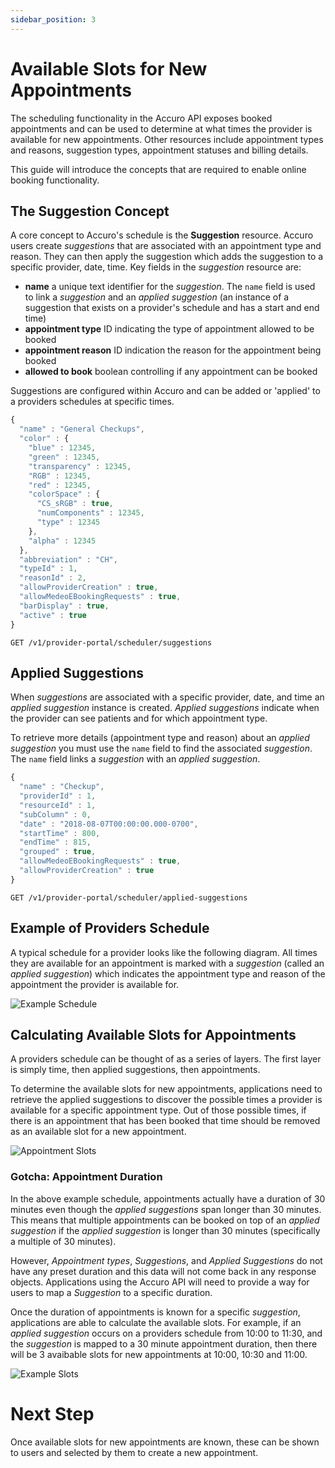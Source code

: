 ```yaml
---
sidebar_position: 3
---
```

# Available Slots for New Appointments

The scheduling functionality in the Accuro API exposes booked appointments and can be used to determine at what times the provider is available for new appointments. Other resources include appointment types and reasons, suggestion types, appointment statuses and billing details.

This guide will introduce the concepts that are required to enable online booking functionality.

## The Suggestion Concept

A core concept to Accuro's schedule is the **Suggestion** resource. Accuro users create _suggestions_ that are associated with an appointment type and reason. They can then apply the suggestion which adds the suggestion to a specific provider, date, time. Key fields in the _suggestion_ resource are:

- **name** a unique text identifier for the _suggestion_. The `name` field is used to link a _suggestion_ and an _applied suggestion_ (an instance of a suggestion that exists on a provider's schedule and has a start and end time)
- **appointment type** ID indicating the type of appointment allowed to be booked
- **appointment reason** ID indication the reason for the appointment being booked
- **allowed to book** boolean controlling if any appointment can be booked

Suggestions are configured within Accuro and can be added or 'applied' to a providers schedules at specific times.


```js title="Example Suggestion"
{
  "name" : "General Checkups",
  "color" : {
    "blue" : 12345,
    "green" : 12345,
    "transparency" : 12345,
    "RGB" : 12345,
    "red" : 12345,
    "colorSpace" : {
      "CS_sRGB" : true,
      "numComponents" : 12345,
      "type" : 12345
    },
    "alpha" : 12345
  },
  "abbreviation" : "CH",
  "typeId" : 1,
  "reasonId" : 2,
  "allowProviderCreation" : true,
  "allowMedeoEBookingRequests" : true,
  "barDisplay" : true,
  "active" : true
}
```
```text title="Collection: Schedule Endpoints"
GET /v1/provider-portal/scheduler/suggestions
```

## Applied Suggestions

When _suggestions_ are associated with a specific provider, date, and time an _applied suggestion_ instance is created. _Applied suggestions_ indicate when the provider can see patients and for which appointment type.

To retrieve more details (appointment type and reason) about an _applied suggestion_ you must use the `name` field to find the associated _suggestion_. The `name` field links a _suggestion_ with an _applied suggestion_.


```js title="Example Applied Suggestion"
{
  "name" : "Checkup",
  "providerId" : 1,
  "resourceId" : 1,
  "subColumn" : 0,
  "date" : "2018-08-07T00:00:00.000-0700",
  "startTime" : 800,
  "endTime" : 815,
  "grouped" : true,
  "allowMedeoEBookingRequests" : true,
  "allowProviderCreation" : true
}
```
```text title="Collection: Schedule Endpoints"
GET /v1/provider-portal/scheduler/applied-suggestions
```

## Example of Providers Schedule

A typical schedule for a provider looks like the following diagram. All times they are available for an appointment is marked with a _suggestion_ (called an _applied suggestion_) which indicates the appointment type and reason of the appointment the provider is available for.

![Example Schedule](/img/example-schedule.png)

## Calculating Available Slots for Appointments

A providers schedule can be thought of as a series of layers. The first layer is simply time, then applied suggestions, then appointments.

To determine the available slots for new appointments, applications need to retrieve the applied suggestions to discover the possible times a provider is available for a specific appointment type. Out of those possible times, if there is an appointment that has been booked that time should be removed as an available slot for a new appointment.

![Appointment Slots](/img/appointment-slots-set.png)

### Gotcha: Appointment Duration

In the above example schedule, appointments actually have a duration of 30 minutes even though the _applied suggestions_ span longer than 30 minutes. This means that multiple appointments can be booked on top of an _applied suggestion_ if the _applied suggestion_ is longer than 30 minutes (specifically a multiple of 30 minutes).

However, _Appointment types_, _Suggestions_, and _Applied Suggestions_ do not have any preset duration and this data will not come back in any response objects. Applications using the Accuro API will need to provide a way for users to map a _Suggestion_ to a specific duration.

Once the duration of appointments is known for a specific _suggestion_, applications are able to calculate the available slots. For example, if an _applied suggestion_ occurs on a providers schedule from 10:00 to 11:30, and the _suggestion_ is mapped to a 30 minute appointment duration, then there will be 3 avaibable slots for new appointments at 10:00, 10:30 and 11:00.

![Example Slots](/img/example-available-slots.png)

# Next Step

Once available slots for new appointments are known, these can be shown to users and selected by them to create a new appointment. 
